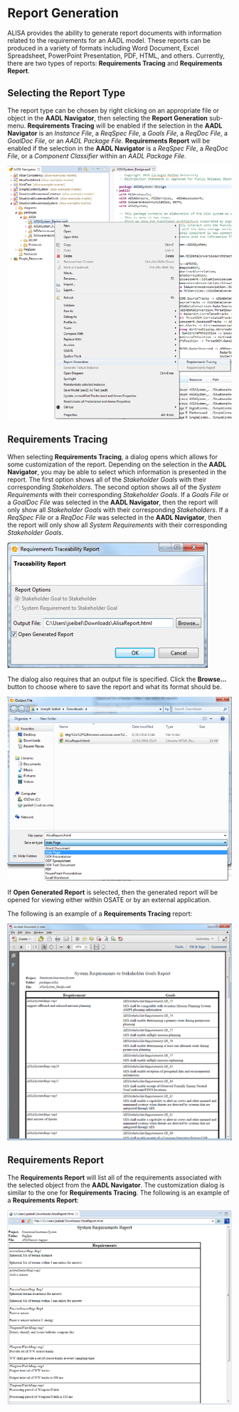 <!--
Copyright (c) 2004-2022 Carnegie Mellon University and others. (see Contributors file). 
All Rights Reserved.

NO WARRANTY. ALL MATERIAL IS FURNISHED ON AN "AS-IS" BASIS. CARNEGIE MELLON UNIVERSITY MAKES NO WARRANTIES OF ANY
KIND, EITHER EXPRESSED OR IMPLIED, AS TO ANY MATTER INCLUDING, BUT NOT LIMITED TO, WARRANTY OF FITNESS FOR PURPOSE
OR MERCHANTABILITY, EXCLUSIVITY, OR RESULTS OBTAINED FROM USE OF THE MATERIAL. CARNEGIE MELLON UNIVERSITY DOES NOT
MAKE ANY WARRANTY OF ANY KIND WITH RESPECT TO FREEDOM FROM PATENT, TRADEMARK, OR COPYRIGHT INFRINGEMENT.

This program and the accompanying materials are made available under the terms of the Eclipse Public License 2.0
which is available at https://www.eclipse.org/legal/epl-2.0/
SPDX-License-Identifier: EPL-2.0

Created, in part, with funding and support from the United States Government. (see Acknowledgments file).

This program includes and/or can make use of certain third party source code, object code, documentation and other
files ("Third Party Software"). The Third Party Software that is used by this program is dependent upon your system
configuration. By using this program, You agree to comply with any and all relevant Third Party Software terms and
conditions contained in any such Third Party Software or separate license file distributed with such Third Party
Software. The parties who own the Third Party Software ("Third Party Licensors") are intended third party benefici-
aries to this license with respect to the terms applicable to their Third Party Software. Third Party Software li-
censes only apply to the Third Party Software and not any other portion of this program or this program as a whole.
-->
# Report Generation
ALISA provides the ability to generate report documents with information related to the requirements for an AADL model.  These reports can be produced in a variety of formats including Word Document, Excel Spreadsheet, PowerPoint Presentation, PDF, HTML, and others.  Currently, there are two types of reports: **Requirements Tracing** and **Requirements Report**.

## Selecting the Report Type
The report type can be chosen by right clicking on an appropriate file or object in the **AADL Navigator**, then selecting the **Report Generation** sub-menu.  **Requirements Tracing** will be enabled if the selection in the **AADL Navigator** is an *Instance File*, a *ReqSpec File*, a *Goals File*, a *ReqDoc File*, a *GoalDoc File*, or an *AADL Package File*.  **Requirements Report** will be enabled if the selection in the **AADL Navigator** is a *ReqSpec File*, a *ReqDoc File*, or a *Component Classifier* within an *AADL Package File*.

![](images/ReportGenerationMenu.png)

## Requirements Tracing
When selecting **Requirements Tracing**, a dialog opens which allows for some customization of the report.  Depending on the selection in the **AADL Navigator**, you may be able to select which information is presented in the report.  The first option shows all of the *Stakeholder Goals* with their corresponding *Stakeholders*.  The second option shows all of the *System Requirements* with their corresponding *Stakeholder Goals*.  If a *Goals File* or a *GoalDoc File* was selected in the **AADL Navigator**, then the report will only show all *Stakeholder Goals* with their corresponding *Stakeholders*.  If a *ReqSpec File* or a *ReqDoc File* was selected in the **AADL Navigator**, then the report will only show all *System Requirements* with their corresponding *Stakeholder Goals*.

![](images/RequirementsTracingDialog.png)

The dialog also requires that an output file is specified.  Click the **Browse...** button to choose where to save the report and what its format should be.

![](images/OutputFileDialog.png)

If **Open Generated Report** is selected, then the generated report will be opened for viewing either within OSATE or by an external application.

The following is an example of a **Requirements Tracing** report:

![](images/RequirementsTracingReport.png)

## Requirements Report
The **Requirements Report** will list all of the requirements associated with the selected object from the **AADL Navigator**.  The customization dialog is similar to the one for **Requirements Tracing**.  The following is an example of a **Requirements Report**:

![](images/RequirementsReport.png)